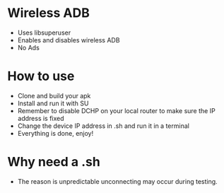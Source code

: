 # Wireless ADB

* Uses libsuperuser
* Enables and disables wireless ADB
* No Ads

# How to use
* Clone and build your apk
* Install and run it with SU
* Remember to disable DCHP on your local router to make sure the IP address is fixed
* Change the device IP address in .sh and run it in a terminal
* Everything is done, enjoy!

# Why need a .sh
* The reason is unpredictable unconnecting may occur during testing.
